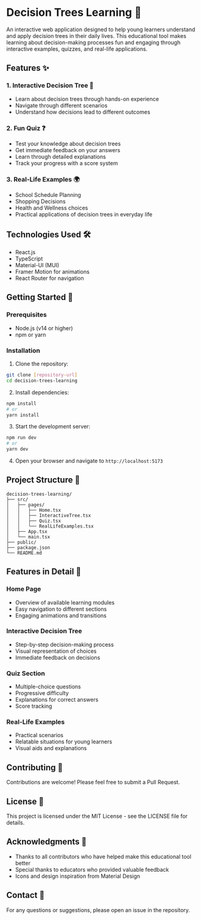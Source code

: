 # Decision Trees Learning 🌳

An interactive web application designed to help young learners understand and apply decision trees in their daily lives. This educational tool makes learning about decision-making processes fun and engaging through interactive examples, quizzes, and real-life applications.

## Features ✨

### 1. Interactive Decision Tree 🎯
- Learn about decision trees through hands-on experience
- Navigate through different scenarios
- Understand how decisions lead to different outcomes

### 2. Fun Quiz ❓
- Test your knowledge about decision trees
- Get immediate feedback on your answers
- Learn through detailed explanations
- Track your progress with a score system

### 3. Real-Life Examples 🌍
- School Schedule Planning
- Shopping Decisions
- Health and Wellness choices
- Practical applications of decision trees in everyday life

## Technologies Used 🛠️

- React.js
- TypeScript
- Material-UI (MUI)
- Framer Motion for animations
- React Router for navigation

## Getting Started 🚀

### Prerequisites
- Node.js (v14 or higher)
- npm or yarn

### Installation

1. Clone the repository:
```bash
git clone [repository-url]
cd decision-trees-learning
```

2. Install dependencies:
```bash
npm install
# or
yarn install
```

3. Start the development server:
```bash
npm run dev
# or
yarn dev
```

4. Open your browser and navigate to `http://localhost:5173`

## Project Structure 📁

```
decision-trees-learning/
├── src/
│   ├── pages/
│   │   ├── Home.tsx
│   │   ├── InteractiveTree.tsx
│   │   ├── Quiz.tsx
│   │   └── RealLifeExamples.tsx
│   ├── App.tsx
│   └── main.tsx
├── public/
├── package.json
└── README.md
```

## Features in Detail 📝

### Home Page
- Overview of available learning modules
- Easy navigation to different sections
- Engaging animations and transitions

### Interactive Decision Tree
- Step-by-step decision-making process
- Visual representation of choices
- Immediate feedback on decisions

### Quiz Section
- Multiple-choice questions
- Progressive difficulty
- Explanations for correct answers
- Score tracking

### Real-Life Examples
- Practical scenarios
- Relatable situations for young learners
- Visual aids and explanations

## Contributing 🤝

Contributions are welcome! Please feel free to submit a Pull Request.

## License 📄

This project is licensed under the MIT License - see the LICENSE file for details.

## Acknowledgments 🙏

- Thanks to all contributors who have helped make this educational tool better
- Special thanks to educators who provided valuable feedback
- Icons and design inspiration from Material Design

## Contact 📧

For any questions or suggestions, please open an issue in the repository.
